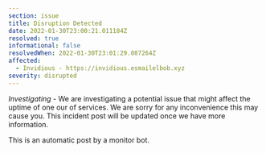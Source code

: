 ```yaml
---
section: issue
title: Disruption Detected
date: 2022-01-30T23:00:21.011184Z
resolved: true
informational: false
resolvedWhen: 2022-01-30T23:01:29.087264Z
affected:
  - Invidious - https://invidious.esmailelbob.xyz
severity: disrupted
---
```

*Investigating* - We are investigating a potential issue that might affect the uptime of one our of services. We are sorry for any inconvenience this may cause you. This incident post will be updated once we have more information.

This is an automatic post by a monitor bot.
        